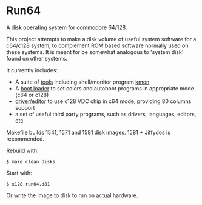 # Run64 

A disk operating system for commodore 64/128. 

This project attempts to make a disk volume of useful system software for a c64/c128 system, 
to complement ROM based software normally used on these systems.
It is meant for be somewhat analogous to 'system disk' found on other systems.

It currently includes:
* A suite of [tools](tools) including shell/monitor program [kmon](docs/kmon.md)
* A [boot loader](boot) to set colors and autoboot programs in appropriate mode (c64 or c128)
* [driver/editor](vdc64) to use c128 VDC chip in c64 mode, providing 80 columns support
* a set of useful third party programs, such as drivers, languages, editors, etc

Makefile builds 1541, 1571 and 1581 disk images. 1581 + Jiffydos is recommended.

Rebuild with:

    $ make clean disks

Start with:

    $ x128 run64.d81

Or write the image to disk to run on actual hardware.
